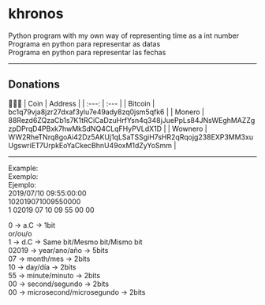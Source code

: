 # khronos
Python program with my own way of representing time as a int number  
Programa en python para representar as datas  
Programa en python para representar las fechas  

----

## Donations
🙇🙇‍♀
| Coin 			| Address 										                                                                      |
| :---:     | :---                                                                                              |
| Bitcoin   | bc1q79vja8jzr27dxaf3ylu7e49ady8zq0jsm5qfk6                                                        |
| Monero    | 88Rezd6ZQzaCb1s7K1tRCiCaDzuHrfYsn4q348jJuePpLs84JNsWEghMAZZgzpDPrqD4PBxk7hwMkSdNQ4CLqFHyPVLdX1D   |
| Wownero   | WW2RheTNrq8goAi42Dz5AKUj1qLSaTSSgiH7sHR2qRqojg238EXP3MM3xuUgswriET7UrpkEoYaCkecBhnU49oxM1dZyYoSmm |

------------------
Example:  
Exemplo:  
Ejemplo:  
2019/07/10 09:55:00:00  
102019071009550000  
1 02019 07 10 09 55 00 00  
  
0 		  → a.C 			                → 1bit  
or/ou/o  
1 		  → d.C 	            		    → Same bit/Mesmo bit/Mismo bit  
02019 	→ year/ano/año 			        → 5bits  
07 		  → month/mes 		  	        → 2bits  
10 		  → day/día 		  	          → 2bits  
55 		  → minute/minuto 	  	      → 2bits  
00 		  → second/segundo      		  → 2bits  
00 		  → microsecond/microsegundo 	→ 2bits  
